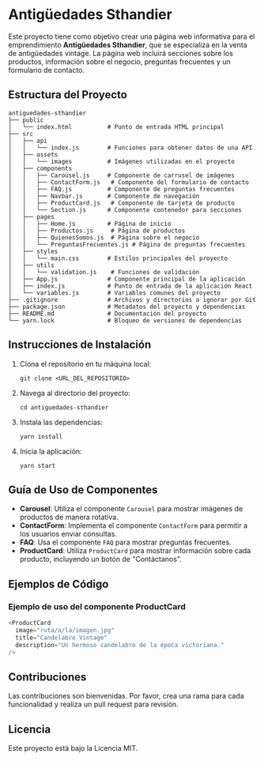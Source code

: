 # Antigüedades Sthandier

Este proyecto tiene como objetivo crear una página web informativa para el emprendimiento **Antigüedades Sthandier**, que se especializa en la venta de antigüedades vintage. La página web incluirá secciones sobre los productos, información sobre el negocio, preguntas frecuentes y un formulario de contacto.

## Estructura del Proyecto

```
antiguedades-sthandier
├── public
│   └── index.html          # Punto de entrada HTML principal
├── src
│   ├── api
│   │   └── index.js        # Funciones para obtener datos de una API
│   ├── assets
│   │   └── images          # Imágenes utilizadas en el proyecto
│   ├── components
│   │   ├── Carousel.js     # Componente de carrusel de imágenes
│   │   ├── ContactForm.js   # Componente del formulario de contacto
│   │   ├── FAQ.js          # Componente de preguntas frecuentes
│   │   ├── Navbar.js       # Componente de navegación
│   │   ├── ProductCard.js   # Componente de tarjeta de producto
│   │   └── Section.js      # Componente contenedor para secciones
│   ├── pages
│   │   ├── Home.js         # Página de inicio
│   │   ├── Productos.js     # Página de productos
│   │   ├── QuienesSomos.js  # Página sobre el negocio
│   │   └── PreguntasFrecuentes.js # Página de preguntas frecuentes
│   ├── styles
│   │   └── main.css        # Estilos principales del proyecto
│   ├── utils
│   │   └── validation.js    # Funciones de validación
│   ├── App.js              # Componente principal de la aplicación
│   ├── index.js            # Punto de entrada de la aplicación React
│   └── variables.js        # Variables comunes del proyecto
├── .gitignore              # Archivos y directorios a ignorar por Git
├── package.json            # Metadatos del proyecto y dependencias
├── README.md               # Documentación del proyecto
└── yarn.lock               # Bloqueo de versiones de dependencias
```

## Instrucciones de Instalación

1. Clona el repositorio en tu máquina local:
   ```
   git clone <URL_DEL_REPOSITORIO>
   ```
2. Navega al directorio del proyecto:
   ```
   cd antiguedades-sthandier
   ```
3. Instala las dependencias:
   ```
   yarn install
   ```
4. Inicia la aplicación:
   ```
   yarn start
   ```

## Guía de Uso de Componentes

- **Carousel**: Utiliza el componente `Carousel` para mostrar imágenes de productos de manera rotativa.
- **ContactForm**: Implementa el componente `ContactForm` para permitir a los usuarios enviar consultas.
- **FAQ**: Usa el componente `FAQ` para mostrar preguntas frecuentes.
- **ProductCard**: Utiliza `ProductCard` para mostrar información sobre cada producto, incluyendo un botón de "Contáctanos".

## Ejemplos de Código

### Ejemplo de uso del componente ProductCard

```javascript
<ProductCard 
  image="ruta/a/la/imagen.jpg" 
  title="Candelabro Vintage" 
  description="Un hermoso candelabro de la época victoriana." 
/>
```

## Contribuciones

Las contribuciones son bienvenidas. Por favor, crea una rama para cada funcionalidad y realiza un pull request para revisión.

## Licencia

Este proyecto está bajo la Licencia MIT.